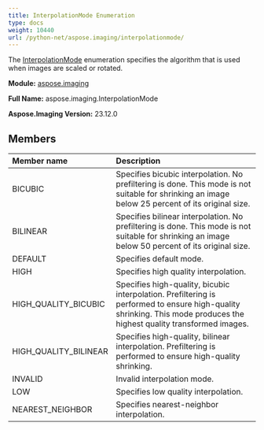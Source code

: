 ```yaml
---
title: InterpolationMode Enumeration
type: docs
weight: 10440
url: /python-net/aspose.imaging/interpolationmode/
---
```


The [InterpolationMode](/imaging/python-net/aspose.imaging/interpolationmode/) enumeration specifies the algorithm that is used when images are scaled or rotated.

**Module:** [aspose.imaging](/imaging/python-net/aspose.imaging/)

**Full Name:** aspose.imaging.InterpolationMode

**Aspose.Imaging Version:** 23.12.0

## **Members**
| **Member name** | **Description** |
| :- | :- |
| BICUBIC | Specifies bicubic interpolation. No prefiltering is done. This mode is not suitable for shrinking an image below 25 percent of its original size. |
| BILINEAR | Specifies bilinear interpolation. No prefiltering is done. This mode is not suitable for shrinking an image below 50 percent of its original size. |
| DEFAULT | Specifies default mode. |
| HIGH | Specifies high quality interpolation. |
| HIGH_QUALITY_BICUBIC | Specifies high-quality, bicubic interpolation. Prefiltering is performed to ensure high-quality shrinking. This mode produces the highest quality transformed images. |
| HIGH_QUALITY_BILINEAR | Specifies high-quality, bilinear interpolation. Prefiltering is performed to ensure high-quality shrinking. |
| INVALID | Invalid interpolation mode. |
| LOW | Specifies low quality interpolation. |
| NEAREST_NEIGHBOR | Specifies nearest-neighbor interpolation. |

